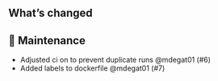 ## What’s changed
## 🧰 Maintenance

- Adjusted ci on to prevent duplicate runs @mdegat01 (#6)
- Added labels to dockerfile @mdegat01 (#7)
